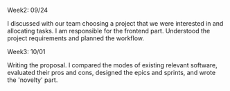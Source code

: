 Week2: 09/24

I discussed with our team choosing a project that we were interested in and allocating tasks. I am responsible for the frontend part.
Understood the project requirements and planned the workflow.


Week3: 10/01


Writing the proposal. I compared the modes of existing relevant software, evaluated their pros and cons, designed the epics and sprints, and wrote the 'novelty' part.

